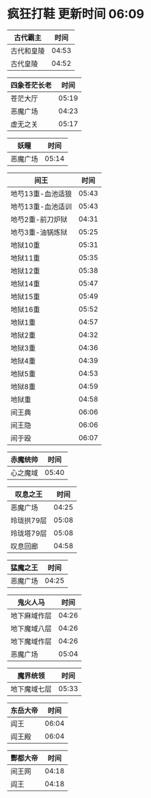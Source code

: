 # 疯狂打鞋 更新时间 06:09

| 古代霸主   | 时间    |
|--------|-------|
| 古代和皇陵 | 04:53 |
| 古代皇陵 | 04:52 |

| 四象苍茫长老   | 时间    |
|--------|-------|
| 苍茫大厅 | 05:19 |
| 恶魔广场 | 04:23 |
| 虚无之关 | 05:17 |

| 妖瞳   | 时间    |
|--------|-------|
| 恶魔广场 | 05:14 |

| 间王   | 时间    |
|--------|-------|
| 地芍13重-血池适狼 | 05:43 |
| 地芍13重-血池适训 | 05:43 |
| 地芍2重-前刀炉狱 | 04:31 |
| 地芍3重-油锅炼狱 | 05:25 |
| 地狱10重 | 05:31 |
| 地狱11重 | 05:35 |
| 地狱12重 | 05:38 |
| 地狱14重 | 05:47 |
| 地狱15重 | 05:49 |
| 地狱16重 | 05:52 |
| 地狱1重 | 04:57 |
| 地狱2重 | 04:32 |
| 地狱3重 | 04:36 |
| 地狱4重 | 04:39 |
| 地狱5重 | 04:53 |
| 地狱8重 | 04:59 |
| 地狱重 | 04:58 |
| 间王典 | 06:06 |
| 间王隐 | 06:06 |
| 间于殴 | 06:07 |

| 赤魔统帅   | 时间    |
|--------|-------|
| 心之魔域 | 05:40 |

| 叹息之王   | 时间    |
|--------|-------|
| 恶魔广场 | 04:25 |
| 玲珑拱79层 | 05:08 |
| 玲珑塔79层 | 05:08 |
| 叹息回廊 | 04:58 |

| 猛魔之王   | 时间    |
|--------|-------|
| 恶魔广场 | 04:25 |

| 鬼火人马   | 时间    |
|--------|-------|
| 地下麻域作层 | 04:26 |
| 地下魔域八层 | 04:26 |
| 地下魔域作层 | 04:26 |
| 恶魔广场 | 05:04 |

| 魔界统领   | 时间    |
|--------|-------|
| 地下魔域七层 | 05:33 |

| 东岳大帝   | 时间    |
|--------|-------|
| 阎王 | 06:04 |
| 阎王殿 | 06:04 |

| 酆都大帝   | 时间    |
|--------|-------|
| 间王网 | 04:18 |
| 阎王 | 04:18 |